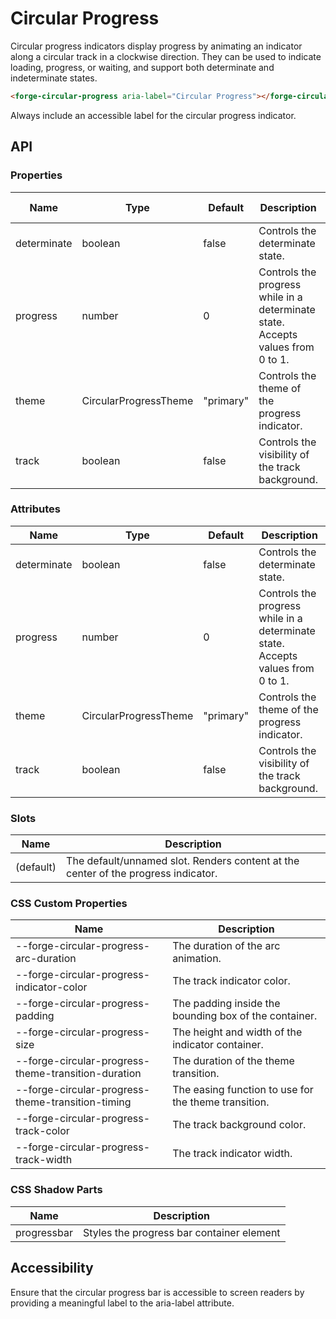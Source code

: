 # Circular Progress

Circular progress indicators display progress by animating an indicator along a circular track in a clockwise direction. 
They can be used to indicate loading, progress, or waiting, and support both determinate and indeterminate states.

```html
<forge-circular-progress aria-label="Circular Progress"></forge-circular-progress>
```

Always include an accessible label for the circular progress indicator.

## API

### Properties

| Name | Type | Default | Description | Global Config |
|------|------|---------|-------------|--------------|
| determinate | boolean | false | Controls the determinate state. | |
| progress | number | 0 | Controls the progress while in a determinate state. Accepts values from 0 to 1. | |
| theme | CircularProgressTheme | "primary" | Controls the theme of the progress indicator. | |
| track | boolean | false | Controls the visibility of the track background. | ✅ |

### Attributes

| Name | Type | Default | Description |
|------|------|---------|-------------|
| determinate | boolean | false | Controls the determinate state. |
| progress | number | 0 | Controls the progress while in a determinate state. Accepts values from 0 to 1. |
| theme | CircularProgressTheme | "primary" | Controls the theme of the progress indicator. |
| track | boolean | false | Controls the visibility of the track background. |

### Slots

| Name | Description |
|------|-------------|
| (default) | The default/unnamed slot. Renders content at the center of the progress indicator. |

### CSS Custom Properties

| Name | Description |
|------|-------------|
| --forge-circular-progress-arc-duration | The duration of the arc animation. |
| --forge-circular-progress-indicator-color | The track indicator color. |
| --forge-circular-progress-padding | The padding inside the bounding box of the container. |
| --forge-circular-progress-size | The height and width of the indicator container. |
| --forge-circular-progress-theme-transition-duration | The duration of the theme transition. |
| --forge-circular-progress-theme-transition-timing | The easing function to use for the theme transition. |
| --forge-circular-progress-track-color | The track background color. |
| --forge-circular-progress-track-width | The track indicator width. |

### CSS Shadow Parts

| Name | Description |
|------|-------------|
| progressbar | Styles the progress bar container element |

## Accessibility

Ensure that the circular progress bar is accessible to screen readers by providing a meaningful label to the aria-label attribute.

